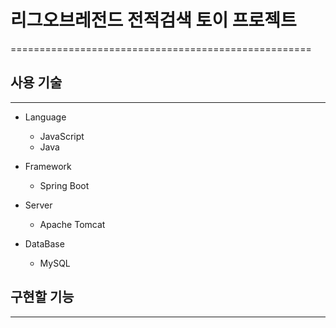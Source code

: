 
# 리그오브레전드 전적검색 토이 프로젝트
====================================================


## 사용 기술
--------------

- Language
  - JavaScript
  - Java
  
- Framework
  - Spring Boot
 
  
- Server
  - Apache Tomcat

- DataBase
  - MySQL

## 구현할 기능
--------------





